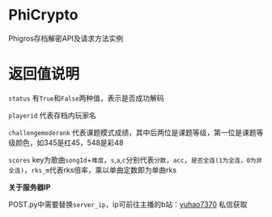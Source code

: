 # PhiCrypto
 Phigros存档解密API及请求方法实例

# 返回值说明
 `status` 有`True`和`False`两种值，表示是否成功解码

 `playerid` 代表存档内玩家名

 `challengemoderank` 代表课题模式成绩，其中后两位是课题等级，第一位是课题等级颜色，如345是红45，548是彩48

 `scores` key为歌曲`songId`+`难度`，`s`,`a`,`c`分别代表`分数`，`acc`，`是否全连(1为全连，0为非全连)`，`rks_m`代表rks倍率，乘以单曲定数即为单曲rks

 **关于服务器IP**
 
  POST.py中需要替换`server_ip`，ip可前往主播的b站：[yuhao7370](https://space.bilibili.com/275661582) 私信获取

